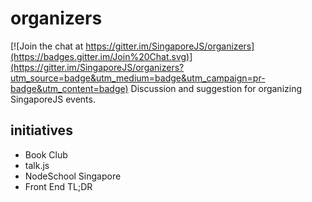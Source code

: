 # organizers

[![Join the chat at https://gitter.im/SingaporeJS/organizers](https://badges.gitter.im/Join%20Chat.svg)](https://gitter.im/SingaporeJS/organizers?utm_source=badge&utm_medium=badge&utm_campaign=pr-badge&utm_content=badge)
Discussion and suggestion for organizing SingaporeJS events.

## initiatives

- Book Club
- talk.js
- NodeSchool Singapore
- Front End TL;DR
